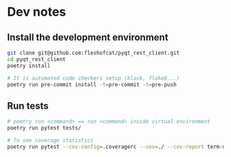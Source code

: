# Dev notes

## Install the development environment

``` bash
git clone git@github.com:fleshofcat/pyqt_rest_client.git
cd pyqt_rest_client
poetry install

# It is automated code checkers setup (black, flake8...)
poetry run pre-commit install -t=pre-commit -t=pre-push
```

## Run tests

``` bash
# poetry run <command> == run <command> inside virtual environment
poetry run pytest tests/

# To see coverage statistics
poetry run pytest --cov-config=.coveragerc --cov=./ --cov-report term-missing tests/
```
